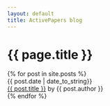 ```yaml
---
layout: default
title: ActivePapers blog
---
```

<h1>{{ page.title }}</h1>
{% for post in site.posts %}
<div class="post">
<div class="date">
{{ post.date | date_to_string}}
</div>
<a href="{{ post.url }}">{{ post.title }}</a> by {{ post.author }}
</div>
{% endfor %}
